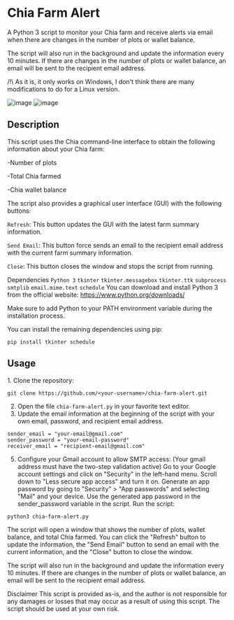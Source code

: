 <h1>Chia Farm Alert</h1>

A Python 3 script to monitor your Chia farm and receive alerts via email when there are changes in the number of plots or wallet balance.

The script will also run in the background and update the information every 10 minutes. If there are changes in the number of plots or wallet balance, an email will be sent to the recipient email address.

/!\ As it is, it only works on Windows, I don't think there are many modifications to do for a Linux version.

![image](https://user-images.githubusercontent.com/49345674/220518241-df778eb5-147d-4e5f-9987-6be632fe4d9c.png) ![image](https://user-images.githubusercontent.com/49345674/220518418-7282bfd5-86a2-42af-a778-56d9e01eeccb.png)

<h2>Description</h2>
This script uses the Chia command-line interface to obtain the following information about your Chia farm:

-Number of plots

-Total Chia farmed

-Chia wallet balance

The script also provides a graphical user interface (GUI) with the following buttons:

`Refresh`: This button updates the GUI with the latest farm summary information.

`Send Email`: This button force sends an email to the recipient email address with the current farm summary information.

`Close`: This button closes the window and stops the script from running.

Dependencies
```Python 3```
```tkinter```
```tkinter.messagebox```
```tkinter.ttk```
```subprocess```
```smtplib```
```email.mime.text```
```schedule```
You can download and install Python 3 from the official website: https://www.python.org/downloads/

Make sure to add Python to your PATH environment variable during the installation process.

You can install the remaining dependencies using pip:

```pip install tkinter schedule```
<h2>Usage</h2>
1. Clone the repository:

```git clone https://github.com/<your-username>/chia-farm-alert.git```

2. Open the file `chia-farm-alert.py` in your favorite text editor.
3. Update the email information at the beginning of the script with your own email, password, and recipient email address.
```
sender_email = "your-email@gmail.com"
sender_password = "your-email-password"
receiver_email = "recipient-email@gmail.com"
```

5. Configure your Gmail account to allow SMTP access: (Your gmail address must have the two-step validation active)
Go to your Google account settings and click on "Security" in the left-hand menu.
Scroll down to "Less secure app access" and turn it on.
Generate an app password by going to "Security" > "App passwords" and selecting "Mail" and your device.
Use the generated app password in the sender_password variable in the script.
Run the script:

```python3 chia-farm-alert.py```

The script will open a window that shows the number of plots, wallet balance, and total Chia farmed. You can click the "Refresh" button to update the information, the "Send Email" button to send an email with the current information, and the "Close" button to close the window.

The script will also run in the background and update the information every 10 minutes. If there are changes in the number of plots or wallet balance, an email will be sent to the recipient email address.

Disclaimer
This script is provided as-is, and the author is not responsible for any damages or losses that may occur as a result of using this script. The script should be used at your own risk.
